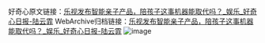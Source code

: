 好奇心原文链接：[乐视发布智能亲子产品，陪孩子这事机器能取代吗？_娱乐_好奇心日报-陆云霏](https://www.qdaily.com/articles/3940.html)
WebArchive归档链接：[乐视发布智能亲子产品，陪孩子这事机器能取代吗？_娱乐_好奇心日报-陆云霏](http://web.archive.org/web/20190623153310/https://www.qdaily.com/articles/3940.html)
![image](http://ww3.sinaimg.cn/large/007d5XDpgy1g3vdnvsj2aj30u02t61kx)